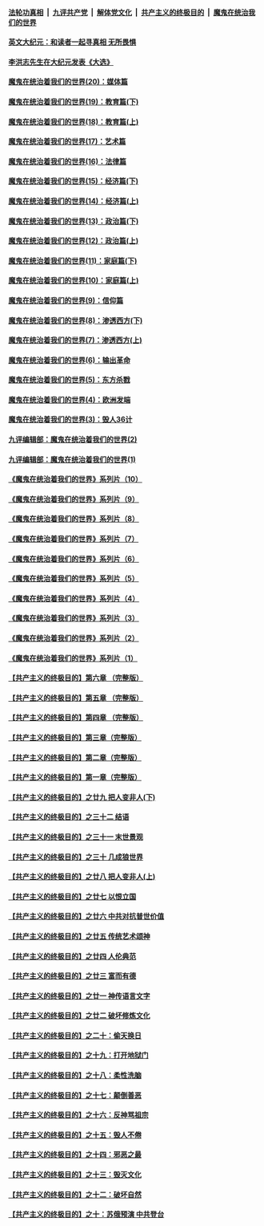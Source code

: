 ####  [法轮功真相](../../../../basic/blob/master/README.md?t=11232131) &nbsp;|&nbsp; [九评共产党](../../../../9ping.md/blob/master/README.md?t=11232131) &nbsp;|&nbsp; [解体党文化](../../../../jtdwh.md/blob/master/README.md?t=11232131)  &nbsp;|&nbsp; [共产主义的终极目的](../../../../gczydzjmd.md/blob/master/README.md?t=11232131) &nbsp;|&nbsp; [魔鬼在统治我们的世界](../../../../mgztzwmdsj.md/blob/master/README.md?t=11232131) 

#### [英文大纪元：和读者一起寻真相 无所畏惧](../pages/nsc422/n12542027.md?t=11232131) 

#### [李洪志先生在大纪元发表《大选》](../pages/nsc422/n12534746.md?t=11232131) 

#### [魔鬼在统治着我们的世界(20)：媒体篇](../pages/nsc422/n10586579.md?t=11232131) 

#### [魔鬼在统治着我们的世界(19)：教育篇(下)](../pages/nsc422/n10564808.md?t=11232131) 

#### [魔鬼在统治着我们的世界(18)：教育篇(上)](../pages/nsc422/n10526970.md?t=11232131) 

#### [魔鬼在统治着我们的世界(17)：艺术篇](../pages/nsc422/n10499093.md?t=11232131) 

#### [魔鬼在统治着我们的世界(16)：法律篇](../pages/nsc422/n10485969.md?t=11232131) 

#### [魔鬼在统治着我们的世界(15)：经济篇(下)](../pages/nsc422/n10469975.md?t=11232131) 

#### [魔鬼在统治着我们的世界(14)：经济篇(上)](../pages/nsc422/n10457370.md?t=11232131) 

#### [魔鬼在统治着我们的世界(13)：政治篇(下)](../pages/nsc422/n10448270.md?t=11232131) 

#### [魔鬼在统治着我们的世界(12)：政治篇(上)](../pages/nsc422/n10444576.md?t=11232131) 

#### [魔鬼在统治着我们的世界(11)：家庭篇(下)](../pages/nsc422/n10440961.md?t=11232131) 

#### [魔鬼在统治着我们的世界(10)：家庭篇(上)](../pages/nsc422/n10435448.md?t=11232131) 

#### [魔鬼在统治着我们的世界(9)：信仰篇](../pages/nsc422/n10432159.md?t=11232131) 

#### [魔鬼在统治着我们的世界(8)：渗透西方(下)](../pages/nsc422/n10429603.md?t=11232131) 

#### [魔鬼在统治着我们的世界(7)：渗透西方(上)](../pages/nsc422/n10426013.md?t=11232131) 

#### [魔鬼在统治着我们的世界(6)：输出革命](../pages/nsc422/n10421536.md?t=11232131) 

#### [魔鬼在统治着我们的世界(5)：东方杀戮](../pages/nsc422/n10417707.md?t=11232131) 

#### [魔鬼在统治着我们的世界(4)：欧洲发端](../pages/nsc422/n10414890.md?t=11232131) 

#### [魔鬼在统治着我们的世界(3)：毁人36计](../pages/nsc422/n10411583.md?t=11232131) 

#### [九评编辑部：魔鬼在统治着我们的世界(2)](../pages/nsc422/n10410036.md?t=11232131) 

#### [九评编辑部：魔鬼在统治着我们的世界(1)](../pages/nsc422/n10406825.md?t=11232131) 

#### [《魔鬼在统治着我们的世界》系列片（10）](../pages/nsc422/n12292670.md?t=11232131) 

#### [《魔鬼在统治着我们的世界》系列片（9）](../pages/nsc422/n12290859.md?t=11232131) 

#### [《魔鬼在统治着我们的世界》系列片（8）](../pages/nsc422/n12287445.md?t=11232131) 

#### [《魔鬼在统治着我们的世界》系列片（7）](../pages/nsc422/n12283425.md?t=11232131) 

#### [《魔鬼在统治着我们的世界》系列片（6）](../pages/nsc422/n12282314.md?t=11232131) 

#### [《魔鬼在统治着我们的世界》系列片（5）](../pages/nsc422/n12281419.md?t=11232131) 

#### [《魔鬼在统治着我们的世界》系列片（4）](../pages/nsc422/n12274024.md?t=11232131) 

#### [《魔鬼在统治着我们的世界》系列片（3）](../pages/nsc422/n12271322.md?t=11232131) 

#### [《魔鬼在统治着我们的世界》系列片（2）](../pages/nsc422/n12269049.md?t=11232131) 

#### [《魔鬼在统治着我们的世界》系列片（1）](../pages/nsc422/n12267575.md?t=11232131) 

#### [【共产主义的终极目的】第六章 （完整版）](../pages/nsc422/n11428913.md?t=11232131) 

#### [【共产主义的终极目的】第五章 （完整版）](../pages/nsc422/n11428912.md?t=11232131) 

#### [【共产主义的终极目的】第四章 （完整版）](../pages/nsc422/n11428907.md?t=11232131) 

#### [【共产主义的终极目的】第三章（完整版）](../pages/nsc422/n11428848.md?t=11232131) 

#### [【共产主义的终极目的】第二章（完整版）](../pages/nsc422/n11428831.md?t=11232131) 

#### [【共产主义的终极目的】第一章（完整版）](../pages/nsc422/n11417651.md?t=11232131) 

#### [【共产主义的终极目的】之廿九 把人变非人(下)](../pages/nsc422/n11344140.md?t=11232131) 

#### [【共产主义的终极目的】之三十二 结语](../pages/nsc422/n11360535.md?t=11232131) 

#### [【共产主义的终极目的】之三十一 末世景观](../pages/nsc422/n11351129.md?t=11232131) 

#### [【共产主义的终极目的】之三十 几成狼世界](../pages/nsc422/n11348280.md?t=11232131) 

#### [【共产主义的终极目的】之廿八 把人变非人(上)](../pages/nsc422/n11340492.md?t=11232131) 

#### [【共产主义的终极目的】之廿七 以恨立国](../pages/nsc422/n11336944.md?t=11232131) 

#### [【共产主义的终极目的】之廿六 中共对抗普世价值](../pages/nsc422/n11324785.md?t=11232131) 

#### [【共产主义的终极目的】之廿五 传统艺术颂神](../pages/nsc422/n11296396.md?t=11232131) 

#### [【共产主义的终极目的】之廿四 人伦典范](../pages/nsc422/n11296397.md?t=11232131) 

#### [【共产主义的终极目的】之廿三 富而有德](../pages/nsc422/n11283598.md?t=11232131) 

#### [【共产主义的终极目的】之廿一 神传语言文字](../pages/nsc422/n11263265.md?t=11232131) 

#### [【共产主义的终极目的】之廿二 破坏修炼文化](../pages/nsc422/n11245728.md?t=11232131) 

#### [【共产主义的终极目的】之二十：偷天换日](../pages/nsc422/n11238846.md?t=11232131) 

#### [【共产主义的终极目的】之十九：打开地狱门](../pages/nsc422/n11206376.md?t=11232131) 

#### [【共产主义的终极目的】之十八：柔性洗脑](../pages/nsc422/n11199994.md?t=11232131) 

#### [【共产主义的终极目的】之十七：颠倒善恶](../pages/nsc422/n11179782.md?t=11232131) 

#### [【共产主义的终极目的】之十六：反神骂祖宗](../pages/nsc422/n11166798.md?t=11232131) 

#### [【共产主义的终极目的】之十五：毁人不倦](../pages/nsc422/n11166792.md?t=11232131) 

#### [【共产主义的终极目的】之十四：邪恶之最](../pages/nsc422/n11150249.md?t=11232131) 

#### [【共产主义的终极目的】之十三：毁灭文化](../pages/nsc422/n11135227.md?t=11232131) 

#### [【共产主义的终极目的】之十二：破坏自然](../pages/nsc422/n11135214.md?t=11232131) 

#### [【共产主义的终极目的】之十：苏俄预演 中共登台](../pages/nsc422/n11118424.md?t=11232131) 

